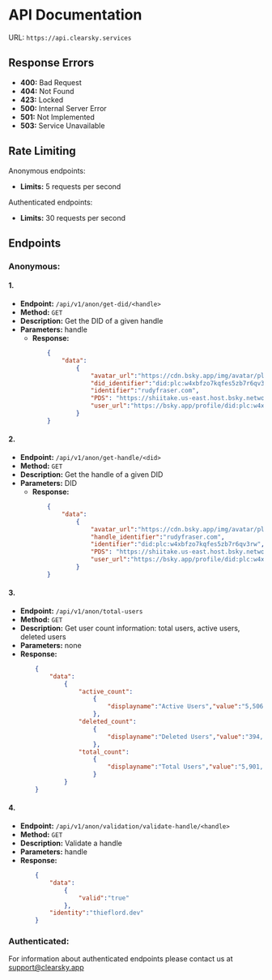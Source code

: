 # API Documentation

URL: `https://api.clearsky.services`

## Response Errors
- **400:** Bad Request
- **404:** Not Found
- **423:** Locked
- **500:** Internal Server Error
- **501:** Not Implemented
- **503:** Service Unavailable

## Rate Limiting

Anonymous endpoints:
- **Limits:** 5 requests per second

Authenticated endpoints:
- **Limits:** 30 requests per second

## Endpoints

### Anonymous:

#### 1.

- **Endpoint:** `/api/v1/anon/get-did/<handle>`
- **Method:** `GET`
- **Description:** Get the DID of a given handle
- **Parameters:** handle
  - **Response:**
      ```json
          {
              "data":
                  {
                      "avatar_url":"https://cdn.bsky.app/img/avatar/plain/did:plc:w4xbfzo7kqfes5zb7r6qv3rw/bafkreicbh2mxpza6xhdwfwdvro33jlioue3g4elfp75u3je64dbvjk44la",
                      "did_identifier":"did:plc:w4xbfzo7kqfes5zb7r6qv3rw",
                      "identifier":"rudyfraser.com",
                      "PDS": "https://shiitake.us-east.host.bsky.network",
                      "user_url":"https://bsky.app/profile/did:plc:w4xbfzo7kqfes5zb7r6qv3rw"
                  }
          }

#### 2.

- **Endpoint:** `/api/v1/anon/get-handle/<did>`
- **Method:** `GET`
- **Description:** Get the handle of a given DID
- **Parameters:** DID
  - **Response:**
      ```json
          {
              "data":
                  {
                      "avatar_url":"https://cdn.bsky.app/img/avatar/plain/did:plc:w4xbfzo7kqfes5zb7r6qv3rw/bafkreicbh2mxpza6xhdwfwdvro33jlioue3g4elfp75u3je64dbvjk44la",
                      "handle_identifier":"rudyfraser.com",
                      "identifier":"did:plc:w4xbfzo7kqfes5zb7r6qv3rw",
                      "PDS": "https://shiitake.us-east.host.bsky.network",
                      "user_url":"https://bsky.app/profile/did:plc:w4xbfzo7kqfes5zb7r6qv3rw"
                  }
          }

#### 3.

- **Endpoint:** `/api/v1/anon/total-users`
- **Method:** `GET`
- **Description:** Get user count information: total users, active users, deleted users
- **Parameters:** none
- **Response:**
    ```json
        {
            "data":
                {
                    "active_count":
                        {
                            "displayname":"Active Users","value":"5,506,791"
                        },
                    "deleted_count":
                        {
                            "displayname":"Deleted Users","value":"394,545"
                        },
                    "total_count":
                        {
                            "displayname":"Total Users","value":"5,901,336"
                        }
                }
        }

#### 4.

- **Endpoint:** `/api/v1/anon/validation/validate-handle/<handle>`
- **Method:** `GET`
- **Description:** Validate a handle
- **Parameters:** handle
- **Response:**
    ```json
        {
            "data":
                {
                    "valid":"true"
                },
            "identity":"thieflord.dev"
        }

### Authenticated:

For information about authenticated endpoints please contact us at [support@clearsky.app](mailto:support@clearsky.app)